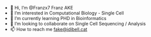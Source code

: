 - 👋 Hi, I’m @Franzx7 Franz AKE 
- 👀 I’m interested in Computational Biology - Single Cell
- 🌱 I’m currently learning PHD in Bioinformatics
- 💞️ I’m looking to collaborate on Single Cell Sequencing / Analysis
- 📫 How to reach me fake@idibell.cat

<!---
Franzx7/Franzx7 is a ✨ special ✨ repository because its `README.md` (this file) appears on your GitHub profile.
You can click the Preview link to take a look at your changes.
--->
